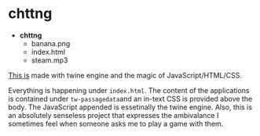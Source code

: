 chttng
======

- __chttng__
  - banana.png
  - index.html
  - steam.mp3
  
[This is](http://kaira.one/chttng) made with twine engine and the magic of JavaScript/HTML/CSS.

Everything is happening under `index.html`. The content of the applications is contained under `tw-passagedata`and an in-text CSS is provided above the body. The JavaScript appended is essetinally the twine engine. Also, this is an absolutely senseless project that expresses the ambivalance I sometimes feel when someone asks me to play a game with them.

